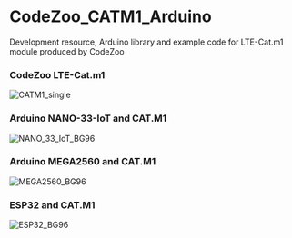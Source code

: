 # CodeZoo_CATM1_Arduino
Development resource, Arduino library and example code for LTE-Cat.m1 module produced by CodeZoo

### CodeZoo LTE-Cat.m1
![CATM1_single](https://user-images.githubusercontent.com/22319034/84928458-5eb58d80-b109-11ea-8349-bacfa3e9e747.PNG)

### Arduino NANO-33-IoT and CAT.M1
![NANO_33_IoT_BG96](https://user-images.githubusercontent.com/22319034/85374179-56c57580-b56f-11ea-862e-114f5c37ea81.png)

### Arduino MEGA2560 and CAT.M1
![MEGA2560_BG96](https://user-images.githubusercontent.com/22319034/85370557-d8b2a000-b569-11ea-8c3f-3d4449caf5a8.png)

### ESP32 and CAT.M1
![ESP32_BG96](https://user-images.githubusercontent.com/22319034/85370592-e536f880-b569-11ea-99a8-fb443b19cbb8.png)

